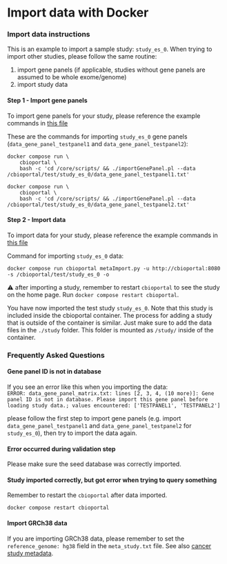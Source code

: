 # Import data with Docker

### Import data instructions

This is an example to import a sample study: `study_es_0`. When trying to import other studies, please follow the same routine:

1. import gene panels (if applicable, studies without gene panels are assumed to be whole exome/genome)
2. import study data

#### Step 1 - Import gene panels

To import gene panels for your study, please reference the example commands in [this file](example\_commands.md#importing-gene-panel)

These are the commands for importing `study_es_0` gene panels (`data_gene_panel_testpanel1` and `data_gene_panel_testpanel2`):

```shell
docker compose run \
    cbioportal \
    bash -c 'cd /core/scripts/ && ./importGenePanel.pl --data /cbioportal/test/study_es_0/data_gene_panel_testpanel1.txt'
```

```shell
docker compose run \
    cbioportal \
    bash -c 'cd /core/scripts/ && ./importGenePanel.pl --data /cbioportal/test/study_es_0/data_gene_panel_testpanel2.txt'
```

#### Step 2 - Import data

To import data for your study, please reference the example commands in [this file](example\_commands.md#importing-data)

Command for importing `study_es_0` data:

```shell
docker compose run cbioportal metaImport.py -u http://cbioportal:8080 -s /cbioportal/test/study_es_0 -o
```

:warning: after importing a study, remember to restart `cbioportal` to see the study on the home page. Run `docker compose restart cbioportal`.

You have now imported the test study `study_es_0`. Note that this study is included inside the cbioportal container. The process for adding a study that is outside of the container is similar. Just make sure to add the data files in the `./study` folder. This folder is mounted as `/study/` inside of the container.

### Frequently Asked Questions

#### Gene panel ID is not in database

If you see an error like this when you importing the data:\
`ERROR: data_gene_panel_matrix.txt: lines [2, 3, 4, (10 more)]: Gene panel ID is not in database. Please import this gene panel before loading study data.; values encountered: ['TESTPANEL1', 'TESTPANEL2']`

please follow the first step to import gene panels (e.g. import `data_gene_panel_testpanel1` and `data_gene_panel_testpanel2` for `study_es_0`), then try to import the data again.

#### Error occurred during validation step

Please make sure the seed database was correctly imported.

#### Study imported correctly, but got error when trying to query something

Remember to restart the `cbioportal` after data imported.

```shell
docker compose restart cbioportal
```

#### Import GRCh38 data

If you are importing GRCh38 data, please remember to set the `reference_genome: hg38` field in the `meta_study.txt` file. See also [cancer study metadata](/File-Formats.md).
